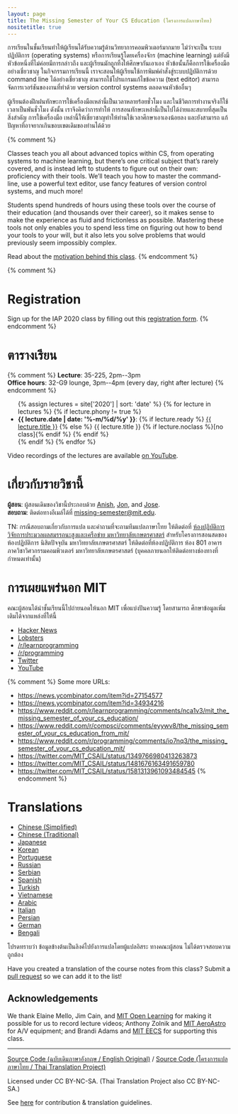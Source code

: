 ```yaml
---
layout: page
title: The Missing Semester of Your CS Education (โครงการแปลภาษาไทย)
nositetitle: true
---
```


การเรียนในชั้นเรียนทำให้ผู้เรียนได้รับความรู้ด้านวิทยาการคอมพิวเตอร์มากมาย ไม่ว่าจะเป็น
ระบบปฏิบัติการ (operating systems) หรือการเรียนรู้โดยเครื่องจักร (machine learning)
แต่ยังมีหัวข้อหนึ่งที่ไม่ค่อยมีการกล่าวถึง และผู้เรียนมักถูกทิ้งให้ศึกษากันเอาเอง
หัวข้อนั้นก็คือการใช้เครื่องมืออย่างเชี่ยวชาญ ในกิจกรรมการเรียนนี้
เราจะสอนให้ผู้เรียนใช้การพิมพ์คำสั่งสู่ระบบปฏิบัติการด้วย command line ได้อย่างเชี่ยวชาญ
สามารถใช้โปรแกรมแก้ไขข้อความ (text editor) สามารถจัดการเวอร์ชันของงานที่ทำด้วย
version control systems ตลอดจนหัวข้ออื่นๆ

ผู้เรียนต้องฝึกฝนทักษะการใช้เครื่องมือเหล่านี้เป็นเวลาหลายร้อยชั่วโมง
และในชีวิตการทำงานจริงก็ใช้เวลาเป็นพันชั่วโมง ดังนั้น เราจึงคิดว่าการทำให้
การสอนทักษะเหล่านี้เป็นไปได้ง่ายและสบายที่สุดเป็นสิ่งสำคัญ การใช้เครื่องมือ
เหล่านี้ให้เชี่ยวชาญทำให้ท่านใช้เวลาศึกษาเอาเองน้อยลง และยังสามารถ
แก้ปัญหาที่อาจยากเกินขอบเขตเดิมของท่านได้ด้วย

{% comment %}

Classes teach you all about advanced topics within CS, from operating systems
to machine learning, but there’s one critical subject that’s rarely covered,
and is instead left to students to figure out on their own: proficiency with
their tools. We’ll teach you how to master the command-line, use a powerful
text editor, use fancy features of version control systems, and much more!

Students spend hundreds of hours using these tools over the course of their
education (and thousands over their career), so it makes sense to make the
experience as fluid and frictionless as possible. Mastering these tools not
only enables you to spend less time on figuring out how to bend your tools to
your will, but it also lets you solve problems that would previously seem
impossibly complex.

Read about the [motivation behind this class](/about/).
{% endcomment %}

{% comment %}
# Registration

Sign up for the IAP 2020 class by filling out this [registration form](https://forms.gle/TD1KnwCSV52qexVt9).
{% endcomment %}

# ตารางเรียน

{% comment %}
**Lecture**: 35-225, 2pm--3pm<br>
**Office hours**: 32-G9 lounge, 3pm--4pm (every day, right after lecture)
{% endcomment %}

<ul>
{% assign lectures = site['2020'] | sort: 'date' %}
{% for lecture in lectures %}
    {% if lecture.phony != true %}
        <li>
        <strong>{{ lecture.date | date: '%-m/%d/%y' }}</strong>:
        {% if lecture.ready %}
            <a href="{{ lecture.url }}">{{ lecture.title }}</a>
        {% else %}
            {{ lecture.title }} {% if lecture.noclass %}[no class]{% endif %}
        {% endif %}
        </li>
    {% endif %}
{% endfor %}
</ul>

Video recordings of the lectures are available [on
YouTube](https://www.youtube.com/playlist?list=PLyzOVJj3bHQuloKGG59rS43e29ro7I57J).

# เกี่ยวกับรายวิชานี้

**ผู้สอน**: ผู้สอนเดิมของวิชานี้ประกอบด้วย [Anish](https://www.anishathalye.com/), [Jon](https://thesquareplanet.com/), and [Jose](http://josejg.com/).<br>
**สอบถาม**: ติดต่อทางอีเมล์ได้ที่ [missing-semester@mit.edu](mailto:missing-semester@mit.edu).

TN: กรณีสอบถามเกี่ยวกับการแปล และคำถามที่จะถามทีมแปลภาษาไทย ให้ติดต่อที่
[ห้องปฏิบัติการวิจัยการประมวลผลสมรรถนะสูงและเครือข่าย มหาวิทยาลัยเกษตรศาสตร์](https://hpcnc.in.th) 
สำหรับโครงการสอนสดของห้องปฏิบัติการ นิสิตปัจจุบัน มหาวิทยาลัยเกษตรศาสตร์ 
ให้ติดต่อที่ห้องปฏิบัติการ ห้อง 801 อาคารภาควิชาวิศวกรรมคอมพิวเตอร์ มหาวิทยาลัยเกษตรศาสตร์ 
(บุคคลภายนอกให้ติดต่อทางช่องทางที่กำหนดเท่านั้น)

# การเผยแพร่นอก MIT

คณะผู้สอนได้นำชั้นเรียนนี้ไปถ่ายนอดให้นอก MIT เพื่อแบ่งปันความรู้ โดยสามารถ
ศึกษาข้อมูลเพิ่มเติมได้จากแหล่งที่ให้นี้

 - [Hacker News](https://news.ycombinator.com/item?id=22226380)
 - [Lobsters](https://lobste.rs/s/ti1k98/missing_semester_your_cs_education_mit)
 - [/r/learnprogramming](https://www.reddit.com/r/learnprogramming/comments/eyagda/the_missing_semester_of_your_cs_education_mit/)
 - [/r/programming](https://www.reddit.com/r/programming/comments/eyagcd/the_missing_semester_of_your_cs_education_mit/)
 - [Twitter](https://twitter.com/jonhoo/status/1224383452591509507)
 - [YouTube](https://www.youtube.com/playlist?list=PLyzOVJj3bHQuloKGG59rS43e29ro7I57J)

{% comment %}
Some more URLs:

- https://news.ycombinator.com/item?id=27154577
- https://news.ycombinator.com/item?id=34934216
- https://www.reddit.com/r/learnprogramming/comments/nca1v3/mit_the_missing_semester_of_your_cs_education/
- https://www.reddit.com/r/compsci/comments/eyywv8/the_missing_semester_of_your_cs_education_from_mit/
- https://www.reddit.com/r/programming/comments/io7nq3/the_missing_semester_of_your_cs_education_mit/
- https://twitter.com/MIT_CSAIL/status/1349766980413263873
- https://twitter.com/MIT_CSAIL/status/1481676163491659780
- https://twitter.com/MIT_CSAIL/status/1581313961093484545
{% endcomment %}

# Translations

- [Chinese (Simplified)](https://missing-semester-cn.github.io/)
- [Chinese (Traditional)](https://missing-semester-zh-hant.github.io/)
- [Japanese](https://missing-semester-jp.github.io/)
- [Korean](https://missing-semester-kr.github.io/)
- [Portuguese](https://missing-semester-pt.github.io/)
- [Russian](https://missing-semester-rus.github.io/)
- [Serbian](https://netboxify.com/missing-semester/)
- [Spanish](https://missing-semester-esp.github.io/)
- [Turkish](https://missing-semester-tr.github.io/)
- [Vietnamese](https://missing-semester-vn.github.io/)
- [Arabic](https://missing-semester-ar.github.io/)
- [Italian](https://missing-semester-it.github.io/)
- [Persian](https://missing-semester-fa.github.io/)
- [German](https://missing-semester-de.github.io/)
- [Bengali](https://missing-semester-bn.github.io/)

โปรดทราบว่า ข้อมูลข้างต้นเป็นลิงค์ไปยังการแปลโดยผู้แปลอิสระ ทางคณะผู้สอน
ไม่ได้ตรวจสอบความถูกต้อง

Have you created a translation of the course notes from this class? Submit a
[pull request](https://github.com/missing-semester/missing-semester/pulls) so
we can add it to the list!

## Acknowledgements

We thank Elaine Mello, Jim Cain, and [MIT Open
Learning](https://openlearning.mit.edu/) for making it possible for us to
record lecture videos; Anthony Zolnik and [MIT
AeroAstro](https://aeroastro.mit.edu/) for A/V equipment; and Brandi Adams and
[MIT EECS](https://www.eecs.mit.edu/) for supporting this class.

---

<div class="small center">
<p><a href="https://github.com/missing-semester/missing-semester">Source Code (ฉบับเดิมภาษาอังกฤษ / English Original)</a> / <a href="https://github.com/LunaticNeko/missing-semester-th">Source Code (โครงการแปลภาษาไทย / Thai Translation Project)</a></p>
<p>Licensed under CC BY-NC-SA. (Thai Translation Project also CC BY-NC-SA.)</p>
<p>See <a href="/license/">here</a> for contribution &amp; translation guidelines.</p>
</div>
